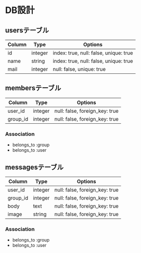 # DB設計

## usersテーブル

|Column|Type|Options|
|------|----|-------|
|id|integer|index: true, null: false, unique: true|
|name|string|index: true, null: false, unique: true|
|mail|integer|null: false, unique: true|


## membersテーブル

|Column|Type|Options|
|------|----|-------|
|user_id|integer|null: false, foreign_key: true|
|group_id|integer|null: false, foreign_key: true|

### Association
- belongs_to :group
- belongs_to :user

## messagesテーブル

|Column|Type|Options|
|------|----|-------|
|user_id|integer|null: false, foreign_key: true|
|group_id|integer|null: false, foreign_key: true|
|body|text|null: false, foreign_key: true|
|image|string|null: false, foreign_key: true|

### Association
- belongs_to :group
- belongs_to :user
